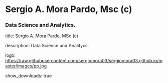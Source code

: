 # Sergio A. Mora Pardo, Msc (c)
### Data Science and Analytics.

title: Sergio A. Mora Pardo, MSc (c)

description: Data Science and Analitycs.

logo: https://raw.githubusercontent.com/sergiomora03/sergiomora03.github.io/master/images/pp.jpg

show_downloads: true
